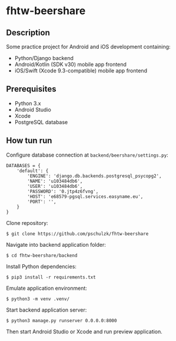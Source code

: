 # fhtw-beershare

## Description
Some practice project for Android and iOS development containing:
* Python/Django backend
* Android/Kotlin (SDK v30) mobile app frontend
* iOS/Swift (Xcode 9.3-compatible) mobile app frontend

## Prerequisites
* Python 3.x
* Android Studio
* Xcode
* PostgreSQL database

## How tun run
Configure database connection at `backend/beershare/settings.py`:
```
DATABASES = {
    'default': {
        'ENGINE': 'django.db.backends.postgresql_psycopg2',
        'NAME': 'u103484db6',
        'USER': 'u103484db6',
        'PASSWORD': '0.jtp4z6fvng',
        'HOST': 'e68579-pgsql.services.easyname.eu',
        'PORT': '',
    }
}
```

Clone repository:

```$ git clone https://github.com/pschulzk/fhtw-beershare```

Navigate into backend application folder:

```$ cd fhtw-beershare/backend```

Install Python dependencies:

```$ pip3 install -r requirements.txt```

Emulate application environment:

```$ python3 -m venv .venv/```

Start backend application server:

```$ python3 manage.py runserver 0.0.0.0:8000```

Then start Android Studio or Xcode and run preview application.
